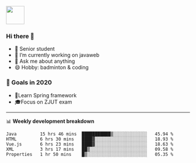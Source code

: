 <img src="https://github.com/egoist/egoist/raw/master/balloon.gif" width="50">

### Hi there 🐏

- 🌱 Senior student
- 🔭 I’m currently working on javaweb
- 💬 Ask me about anything
- 😄 Hobby: badminton & coding

### 🚀 Goals in 2020
+ 🍃Learn Spring framework
+ 🎓Focus on ZJUT exam
-------

📊 **Weekly development breakdown**
<!--START_SECTION:waka-->
```text
Java         15 hrs 46 mins  ███████████▒░░░░░░░░░░░░░   45.94 % 
HTML         6 hrs 30 mins   ████▓░░░░░░░░░░░░░░░░░░░░   18.93 % 
Vue.js       6 hrs 23 mins   ████▓░░░░░░░░░░░░░░░░░░░░   18.63 % 
XML          3 hrs 17 mins   ██▒░░░░░░░░░░░░░░░░░░░░░░   09.58 % 
Properties   1 hr 50 mins    █▒░░░░░░░░░░░░░░░░░░░░░░░   05.35 % 
```
<!--END_SECTION:waka-->
